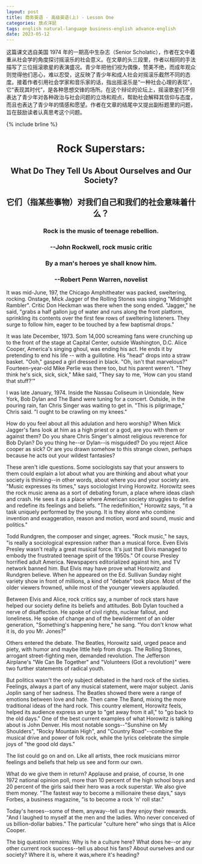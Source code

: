```yaml
---
layout: post
title: 商务英语 - 高级英语(上) - Lesson One
categories: 放点洋屁
tags: english natural-language business-english advance-english
date: 2023-05-12
---
```


这篇课文选自美国 1974 年的一期高中生杂志（Senior Scholatic），作者在文中着重从社会学的角度探讨摇滚乐的社会意义。在文章的头三段里，作者以相同的手法描写了三位摇滚歌星的表演盛况。青少年把他们视为偶像，赞美不绝，而成年观众则觉得他们恶心，难以忍受，这反映了青少年和成人社会对摇滚乐截然不同的态度。接着作者引用社会学家和音乐家的话，指出摇滚乐是“一种社会心理的表现”，它“表现其时代”，是各种思想交锋的场所。在这个辩论的论坛上，摇滚歌星们不但表达了青少年对各种政治与社会问题的立场和观点，帮助社会解释其信仰与态度，而且也表达了青少年的情感和愿望。作者在文章的结尾中又提出副标题里的问题，旨在鼓励读者认真思考这个问题。

{% include brline %}

# <center> Rock Superstars:
## <center> What Do They Tell Us About Ourselves and Our Society?
## <center> 它们（指某些事物）对我们自己和我们的社会意味着什么？

### <center> Rock is the music of teenage rebellion.
### <center> --John Rockwell, rock music critic

### <center> By a man's heroes ye shall know him.
### <center> --Robert Penn Warren, novelist

It was mid-June, 197, the Chicago Amphitheater was packed, sweltering, rocking. Onstage, Mick Jagger of the Rolling Stones was singing "Midnight Rambler". Critic Don Heckman was there when the song ended. "Jagger," he said, "grabs a half gallon jug of water and runs along the front platform, sprinkling its contents over the first few rows of sweltering listeners. They surge to follow him, eager to be touched by a few baptismal drops."

It was late December, 1973. Som 14,000 screaming fans were crunching up to the front of the stage at Capital Center, outside Washington, D.C. Alice Cooper, America's singing ghoul, was ending his act. He ends it by pretending to end his life -- with a guillotine. His "head" drops into a straw basket. "Ooh," gasped a girl dressed in black. "Oh, isn't that marvelous?" Fourteen-year-old Mike Perlie was there too, but his parent  weren't. "They think he's sick, sick, sick," Mike said, "They say to me, 'How can you stand that stuff?'"

I was late January, 1974. Inside the Nassau Coliseum in Uniondale, New York, Bob Dylan and The Band were tuning for a concert. Outside, in the pouring rain, fan Chris Singer was waiting to get in. "This is pilgrimage," Chris said. "I ought to be crawling on my knees."

How do you feel about all this adulation and hero worship? When Mick Jagger's fans look at him as a high priest or a god, are you with them or against them? Do you share Chris Singer's almost religious reverence for Bob Dylan? Do you thing he--or Dylan--is misguided? Do you reject Alice cooper as sick? Or are you drawn somehow to this strange clown, perhaps because he acts out your wildest fantasies?

These aren't  idle questions. Some sociologists say that your answers to them could explain a lot about what you are thinking and about what your society is thinking--in other words, about where you and your society are. "Music expresses its times," says sociologist Irving Horowitz. Horowitz sees the rock music arena as a sort of debating forum, a place where ideas clash and crash. He sees it as a place where American society struggles to define and redefine its feelings and beliefs. "The redefinition," Horowitz says, "it a task uniquely performed by the young. It is they alone who combine invention and exaggeration, reason and motion, word and sound, music and politics."

Todd Rundgren, the composer and singer, agrees. "Rock music," he says, "is really a sociological expression rather than a musical force. Even Elvis Presley wasn't really a great musical force. It's  just that Elvis managed to embody the frustrated teenage spirit of the 1950s." Of course  Presley horrified adult America. Newspapers editorialized against him, and TV network banned him. But Elvis may have prove what Horowitz and Rundgren believe. When he appeared on the Ed. Sullivan Sunday night variety show in front of millions, a kind of "debate" took place. Most of the older viewers frowned, while most of the younger viewers applauded.

Between Elvis and Alice, rock critics say, a number of rock stars have helped our society define its beliefs and attitudes. Bob Dylan touched a nerve of disaffection. He spoke of civil rights, nuclear fallout, and loneliness. He spoke of change and of the bewilderment of an older generation, "Something's happening here," he sang. "You don't know what it is, do you Mr. Jones?"

Others entered the debate. The Beatles, Horowitz said, urged peace and piety, with humor and maybe little help from drugs. The Rolling Stones, arrogant street-fighting men, demanded revolution. The Jefferson Airplane's "We Can Be Together" and "Volunteers (Got a revolution)" were two further statements of radical youth.

But politics wasn't the only subject debated in the hard rock of the sixties. Feelings, always a part of any musical statement, were major subject. Janis Joplin sang of her sadness. The Beatles showed there were a range of emotions between love and hate. Then came The Band, mixing the more traditional ideas of the hard rock. This country element, Horowitz feels, helped its audience express an urge to "get away from it all," to "go back to the old days." One of the best current examples of what Horowitz is talking about is John Denver. His most notable songs--"Sunshine on My Shoulders", "Rocky Mountain High", and "Country Road"--combine the musical drive and power of folk rock, while the lyrics celebrate the simple joys of "the good old days."

The list could go on and on. Like all artists, thee rock musicians mirror feelings and beliefs that help us see and form our own.

What do we give them in return? Applause and praise, of course, In one 1972 national opinion poll, more than 10 percent of the high school boys and 20 percent of the girls said their hero was a rock superstar. We also give them money. "The fastest way to become a millionaire these days," says Forbes, a business magazine, "is to become a rock 'n' roll star."

Today's heroes--some of them, anyway--tell us they enjoy their rewards. "And I laughed to myself at the men and the ladies. Who never conceived of us billion-dollar babies." The particular "culture here" who sings that is Alice Cooper.

The big question remains: Why is he a culture here? What does he--or any other current rock success--tell us about his fans? About ourselves and our society? Where it is, where it was,where it's heading? 



